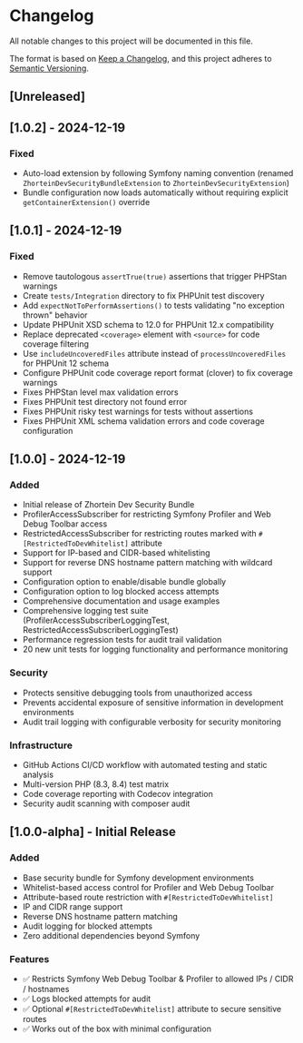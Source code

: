 # Changelog

All notable changes to this project will be documented in this file.

The format is based on [Keep a Changelog](https://keepachangelog.com/en/1.0.0/),
and this project adheres to [Semantic Versioning](https://semver.org/spec/v2.0.0.html).

## [Unreleased]

## [1.0.2] - 2024-12-19

### Fixed
- Auto-load extension by following Symfony naming convention (renamed `ZhorteinDevSecurityBundleExtension` to `ZhorteinDevSecurityExtension`)
- Bundle configuration now loads automatically without requiring explicit `getContainerExtension()` override

## [1.0.1] - 2024-12-19

### Fixed
- Remove tautologous `assertTrue(true)` assertions that trigger PHPStan warnings
- Create `tests/Integration` directory to fix PHPUnit test discovery
- Add `expectNotToPerformAssertions()` to tests validating "no exception thrown" behavior
- Update PHPUnit XSD schema to 12.0 for PHPUnit 12.x compatibility
- Replace deprecated `<coverage>` element with `<source>` for code coverage filtering
- Use `includeUncoveredFiles` attribute instead of `processUncoveredFiles` for PHPUnit 12 schema
- Configure PHPUnit code coverage report format (clover) to fix coverage warnings
- Fixes PHPStan level max validation errors
- Fixes PHPUnit test directory not found error
- Fixes PHPUnit risky test warnings for tests without assertions
- Fixes PHPUnit XML schema validation errors and code coverage configuration

## [1.0.0] - 2024-12-19

### Added
- Initial release of Zhortein Dev Security Bundle
- ProfilerAccessSubscriber for restricting Symfony Profiler and Web Debug Toolbar access
- RestrictedAccessSubscriber for restricting routes marked with `#[RestrictedToDevWhitelist]` attribute
- Support for IP-based and CIDR-based whitelisting
- Support for reverse DNS hostname pattern matching with wildcard support
- Configuration option to enable/disable bundle globally
- Configuration option to log blocked access attempts
- Comprehensive documentation and usage examples
- Comprehensive logging test suite (ProfilerAccessSubscriberLoggingTest, RestrictedAccessSubscriberLoggingTest)
- Performance regression tests for audit trail validation
- 20 new unit tests for logging functionality and performance monitoring

### Security
- Protects sensitive debugging tools from unauthorized access
- Prevents accidental exposure of sensitive information in development environments
- Audit trail logging with configurable verbosity for security monitoring

### Infrastructure
- GitHub Actions CI/CD workflow with automated testing and static analysis
- Multi-version PHP (8.3, 8.4) test matrix
- Code coverage reporting with Codecov integration
- Security audit scanning with composer audit

## [1.0.0-alpha] - Initial Release

### Added
- Base security bundle for Symfony development environments
- Whitelist-based access control for Profiler and Web Debug Toolbar
- Attribute-based route restriction with `#[RestrictedToDevWhitelist]`
- IP and CIDR range support
- Reverse DNS hostname pattern matching
- Audit logging for blocked attempts
- Zero additional dependencies beyond Symfony

### Features
- ✅ Restricts Symfony Web Debug Toolbar & Profiler to allowed IPs / CIDR / hostnames
- ✅ Logs blocked attempts for audit
- ✅ Optional `#[RestrictedToDevWhitelist]` attribute to secure sensitive routes
- ✅ Works out of the box with minimal configuration
